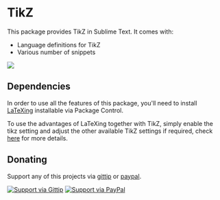 # TikZ

This package provides TikZ in Sublime Text. It comes with:

- Language definitions for TikZ
- Various number of snippets

![](https://raw.github.com/wiki/csch0/SublimeText-TikZ/tikz.jpg)

## Dependencies

In order to use all the features of this package, you'll need to install [LaTeXing][latexing] installable via Package Control.

To use the advantages of LaTeXing together with TikZ, simply enable the tikz setting and adjust the other available TikZ settings if required, check [here][docs] for more details.

## Donating

Support any of this projects via [gittip][] or [paypal][].

[![Support via Gittip](https://rawgithub.com/csch0/Donation-Badges/master/gittip.jpeg)][gittip] [![Support via PayPal](https://rawgithub.com/csch0/Donation-Badges/master/paypal.jpeg)][paypal]

[docs]: http://docs.latexing.com
[gittip]: https://www.gittip.com/csch0
[latexing]: http://www.latexing.com
[paypal]: https://www.paypal.com/cgi-bin/webscr?cmd=_s-xclick&hosted_button_id=ZWZCJPFSZNXEW
